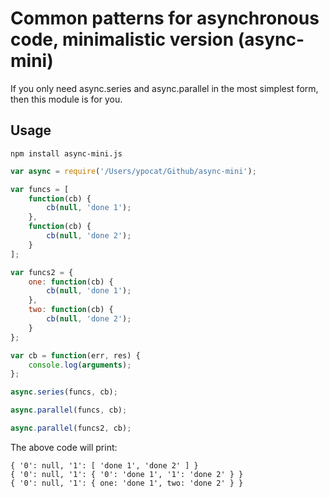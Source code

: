 # Common patterns for asynchronous code, minimalistic version (async-mini)

If you only need async.series and async.parallel in the most simplest form, then this module is for you.

## Usage

	npm install async-mini.js

```js
var async = require('/Users/ypocat/Github/async-mini');

var funcs = [
	function(cb) {
		cb(null, 'done 1');
	},
	function(cb) {
		cb(null, 'done 2');
	}
];

var funcs2 = {
	one: function(cb) {
		cb(null, 'done 1');
	},
	two: function(cb) {
		cb(null, 'done 2');
	}
};

var cb = function(err, res) {
	console.log(arguments);
};

async.series(funcs, cb);

async.parallel(funcs, cb);

async.parallel(funcs2, cb);
```

The above code will print:

	{ '0': null, '1': [ 'done 1', 'done 2' ] }
	{ '0': null, '1': { '0': 'done 1', '1': 'done 2' } }
	{ '0': null, '1': { one: 'done 1', two: 'done 2' } }
